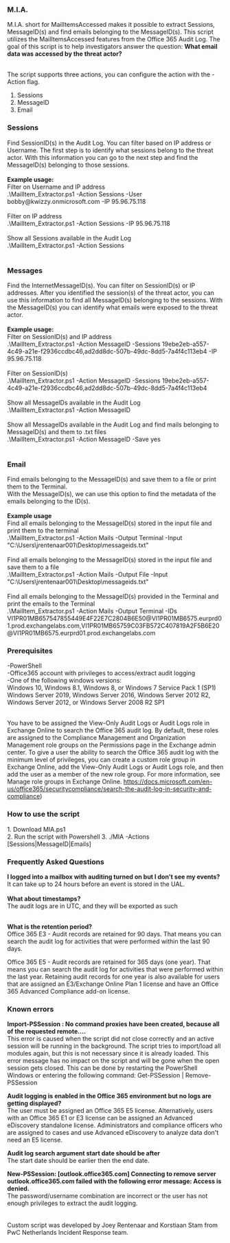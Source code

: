 <h3>M.I.A.</h3>
M.I.A. short for MailItemsAccessed makes it possible to extract Sessions, MessageID(s) and find emails belonging to the MessageID(s). This script utilizes the MailItemsAccessed features from the Office 365 Audit Log.
The goal of this script is to help investigators answer the question: <b>What email data was accessed by the threat actor?</b><br><br>

The script supports three actions, you can configure the action with the -Action flag.
  1. Sessions
  2. MessageID
  3. Email
  
<h3>Sessions</h3>
Find SessionID(s) in the Audit Log. You can filter based on IP address or Username.
The first step is to identify what sessions belong to the threat actor. With this information you can go to the next step and find the MessageID(s) belonging to those sessions.<br><br>
<b>Example usage:</b><br>
Filter on Username and IP address<br>
.\MailItem_Extractor.ps1 -Action Sessions -User bobby@kwizzy.onmicrosoft.com -IP 95.96.75.118<br><br>
Filter on IP address<br>
.\MailItem_Extractor.ps1 -Action Sessions -IP 95.96.75.118<br><br>
Show all Sessions available in the Audit Log<br>
.\MailItem_Extractor.ps1 -Action Sessions<br><br>

<h3>Messages</h3>
Find the InternetMessageID(s). You can filter on SessionID(s) or IP addresses. 
After you identified the session(s) of the threat actor, you can use this information to find all MessageID(s) belonging to the sessions.
With the MessageID(s) you can identify what emails were exposed to the threat actor.<br><br>
<b>Example usage:</b><br>
Filter on SessionID(s) and IP address<br>
.\MailItem_Extractor.ps1 -Action MessageID -Sessions 19ebe2eb-a557-4c49-a21e-f2936ccdbc46,ad2dd8dc-507b-49dc-8dd5-7a4f4c113eb4 -IP 95.96.75.118<br><br>
Filter on SessionID(s)<br>
.\MailItem_Extractor.ps1 -Action MessageID -Sessions 19ebe2eb-a557-4c49-a21e-f2936ccdbc46,ad2dd8dc-507b-49dc-8dd5-7a4f4c113eb4<br><br>
Show all MessageIDs available in the Audit Log<br>
.\MailItem_Extractor.ps1 -Action MessageID<br><br>
Show all MessageIDs available in the Audit Log and find mails belonging to MessageID(s) and them to .txt files <br>
.\MailItem_Extractor.ps1 -Action MessageID -Save yes<br><br>

<h3>Email</h3>
Find emails belonging to the MessageID(s) and save them to a file or print them to the Terminal.<br>
With the MessageID(s), we can use this option to find the metadata of the emails belonging to the ID(s).<br><br>
<b>Example usage</b><br>
Find all emails belonging to the MessageID(s) stored in the input file and print them to the terminal<br>
.\MailItem_Extractor.ps1 -Action Mails -Output Terminal -Input "C:\Users\jrentenaar001\Desktop\messageids.txt"<br><br>
Find all emails belonging to the MessageID(s) stored in the input file and save them to a file<br>
.\MailItem_Extractor.ps1 -Action Mails -Output File -Input "C:\Users\jrentenaar001\Desktop\messageids.txt"<br><br>
Find all emails belonging to the MessageID(s) provided in the Terminal and print the emails to the Terminal<br>
.\MailItem_Extractor.ps1 -Action Mails -Output Terminal -IDs VI1PR01MB657547855449E4F22E7C2804B6E50@VI1PR01MB6575.eurprd01.prod.exchangelabs.com,VI1PR01MB65759C03FB572C407819A2F5B6E20@VI1PR01MB6575.eurprd01.prod.exchangelabs.com

<h3>Prerequisites</h3>
	-PowerShell<br>
	-Office365 account with privileges to access/extract audit logging<br>
	-One of the following windows versions:<br> 
Windows 10, Windows 8.1, Windows 8, or Windows 7 Service Pack 1 (SP1)<br>
Windows Server 2019, Windows Server 2016, Windows Server 2012 R2, Windows Server 2012, or Windows Server 2008 R2 SP1<br>
<br>

You have to be assigned the View-Only Audit Logs or Audit Logs role in Exchange Online to search the Office 365 audit log.
By default, these roles are assigned to the Compliance Management and Organization Management role groups on the Permissions page in the Exchange admin center. To give a user the ability to search the Office 365 audit log with the minimum level of privileges, you can create a custom role group in Exchange Online, add the View-Only Audit Logs or Audit Logs role, and then add the user as a member of the new role group. For more information, see Manage role groups in Exchange Online.
https://docs.microsoft.com/en-us/office365/securitycompliance/search-the-audit-log-in-security-and-compliance)<br>

<h3>How to use the script</h3>
1.	Download MIA.ps1<br>
2.	Run the script with Powershell
3. ./MIA -Actions [Sessions|MessageID|Emails]

<h3>Frequently Asked Questions</h3>
<b>I logged into a mailbox with auditing turned on but I don't see my events?</b><br>
It can take up to 24 hours before an event is stored in the UAL.
<br>
<br>
<b>What about timestamps?</b><br>
The audit logs are in UTC, and they will be exported as such<br>
<br>

<b>What is the retention period?</b><br>
Office 365 E3 - Audit records are retained for 90 days. That means you can search the audit log for activities that were performed within the last 90 days.

Office 365 E5 - Audit records are retained for 365 days (one year). That means you can search the audit log for activities that were performed within the last year. Retaining audit records for one year is also available for users that are assigned an E3/Exchange Online Plan 1 license and have an Office 365 Advanced Compliance add-on license.
<br>

<h3>Known errors</h3>
<b>Import-PSSession : No command proxies have been created, because all of the requested remote....</b><br>
This error is caused when the script did not close correctly and an active session will be running in the background.
The script tries to import/load all modules again, but this is not necessary since it is already loaded. This error message has no impact on the script and will be gone when the open session gets closed. This can be done by restarting the PowerShell Windows or entering the following command: Get-PSSession | Remove-PSSession <br>

<b>Audit logging is enabled in the Office 365 environment but no logs are getting displayed?</b><br>
The user must be assigned an Office 365 E5 license. Alternatively, users with an Office 365 E1 or E3 license can be assigned an Advanced eDiscovery standalone license. Administrators and compliance officers who are assigned to cases and use Advanced eDiscovery to analyze data don't need an E5 license.<br>

<b>Audit log search argument start date should be after</b><br>
The start date should be earlier then the end date.

<b>New-PSSession: [outlook.office365.com] Connecting to remove server outlook.office365.com failed with the following error message: Access is denied.</b><br>
The password/username combination are incorrect or the user has not enough privileges to extract the audit logging.<br>
<br>
<br>
Custom script was developed by Joey Rentenaar and Korstiaan Stam from PwC Netherlands Incident Response team. <br>

